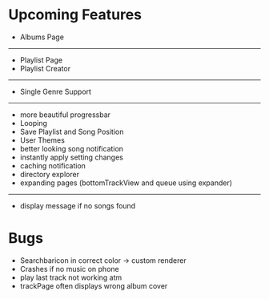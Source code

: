 # Upcoming Features

+ Albums Page

---
+ Playlist Page
+ Playlist Creator

---
+ Single Genre Support

---
+ more beautiful progressbar
+ Looping
+ Save Playlist and Song Position
+ User Themes
+ better looking song notification
+ instantly apply setting changes
+ caching notification
+ directory explorer
+ expanding pages (bottomTrackView and queue using expander)

---
+ display message if no songs found

# Bugs

+ Searchbaricon in correct color -> custom renderer
+ Crashes if no music on phone
+ play last track not working atm
+ trackPage often displays wrong album cover
